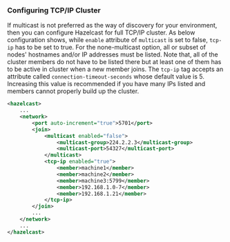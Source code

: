 

### Configuring TCP/IP Cluster

If multicast is not preferred as the way of discovery for your environment, then you can configure Hazelcast for full TCP/IP cluster. As below configuration shows, while `enable` attribute of `multicast` is set to false, `tcp-ip` has to be set to true. For the none-multicast option, all or subset of nodes' hostnames and/or IP addresses must be listed. Note that, all of the cluster members do not have to be listed there but at least one of them has to be active in cluster when a new member joins. The `tcp-ip` tag accepts an attribute called `connection-timeout-seconds` whose default value is 5. Increasing this value is recommended if you have many IPs listed and members cannot properly build up the cluster.

```xml
<hazelcast>
    ...
    <network>
        <port auto-increment="true">5701</port>
        <join>
            <multicast enabled="false">
                <multicast-group>224.2.2.3</multicast-group>
                <multicast-port>54327</multicast-port>
            </multicast>
            <tcp-ip enabled="true">
                <member>machine1</member>
                <member>machine2</member>
                <member>machine3:5799</member>
                <member>192.168.1.0-7</member>
                <member>192.168.1.21</member>
            </tcp-ip>
        </join>
        ...
    </network>
    ...
</hazelcast>
```